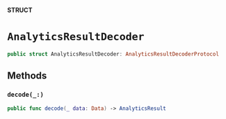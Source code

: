**STRUCT**

# `AnalyticsResultDecoder`

```swift
public struct AnalyticsResultDecoder: AnalyticsResultDecoderProtocol
```

## Methods
### `decode(_:)`

```swift
public func decode(_ data: Data) -> AnalyticsResult
```
